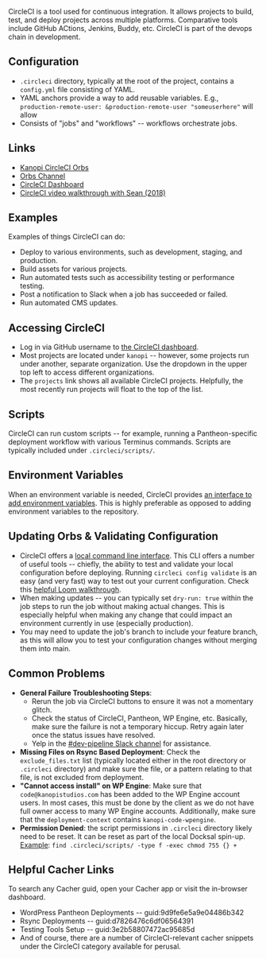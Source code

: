 CircleCI is a tool used for continuous integration. It allows projects to build, test, and deploy projects across multiple platforms. Comparative tools include GitHub ACtions, Jenkins, Buddy, etc. CircleCI is part of the devops chain in development.

## Configuration

* `.circleci` directory, typically at the root of the project, contains a `config.yml` file consisting of YAML.
* YAML anchors provide a way to add reusable variables. E.g., `production-remote-user: &production-remote-user "someuserhere"` will allow 
* Consists of "jobs" and "workflows" -- workflows orchestrate jobs.

## Links

* [Kanopi CircleCI Orbs](https://github.com/kanopi/circleci-orbs)
* [Orbs Channel](https://kanopi.slack.com/archives/CUBC4Q1B4)
* [CircleCI Dashboard](https://app.circleci.com)
* [CircleCI video walkthrough with Sean (2018)](https://intranet.kanopi.com/culture/kanopi_news/teaching_tuesday/sean_circle_ci_12042018)

## Examples

Examples of things CircleCI can do:

* Deploy to various environments, such as development, staging, and production.
* Build assets for various projects.
* Run automated tests such as accessibility testing or performance testing.
* Post a notification to Slack when a job has succeeded or failed.
* Run automated CMS updates.

## Accessing CircleCI

* Log in via GitHub username to [the CircleCI dashboard](https://app.circleci.com).
* Most projects are located under `kanopi` -- however, some projects run under another, separate organization. Use the dropdown in the upper top left to access different organizations.
* The `projects` link shows all available CircleCI projects. Helpfully, the most recently run projects will float to the top of the list.

## Scripts

CircleCI can run custom scripts -- for example, running a Pantheon-specific deployment workflow with various Terminus commands. Scripts are typically included under `.circleci/scripts/`. 

## Environment Variables

When an environment variable is needed, CircleCI provides [an interface to add environment variables](https://app.circleci.com/settings/project/github/kanopi/epac/environment-variables). This is highly preferable as opposed to adding environment variables to the repository.

## Updating Orbs & Validating Configuration

* CircleCI offers a [local command line interface](https://circleci.com/docs/local-cli/). This CLI offers a number of useful tools -- chiefly, the ability to test and validate your local configuration before deploying. Running `circleci config validate` is an easy (and very fast) way to test out your current configuration. Check this [helpful Loom walkthrough](https://www.loom.com/share/7ee53c43663d46028343b30d3edc824c).
* When making updates -- you can typically set `dry-run: true` within the job steps to run the job without making actual changes. This is especially helpful when making any change that could impact an environment currently in use (especially production). 
* You may need to update the job's branch to include your feature branch, as this will allow you to test your configuration changes without merging them into main.

## Common Problems

* **General Failure Troubleshooting Steps**: 
	* Rerun the job via CircleCI buttons to ensure it was not a momentary glitch.
	* Check the status of CircleCI, Pantheon, WP Engine, etc. Basically, make sure the failure is not a temporary hiccup. Retry again later once the status issues have resolved.
	* Yelp in the [#dev-pipeline Slack channel](https://kanopi.slack.com/archives/C7SJ3QK46) for assistance.
* **Missing Files on Rsync Based Deployment**: Check the `exclude_files.txt` list (typically located either in the root directory or `.circleci` directory) and make sure the file, or a pattern relating to that file, is not excluded from deployment.
* **"Cannot access install" on WP Engine**: Make sure that `code@kanopistudios.com` has been added to the WP Engine account users. In most cases, this must be done by the client as we do not have full owner access to many WP Engine accounts. Additionally, make sure that the `deployment-context` contains `kanopi-code-wpengine`.
* **Permission Denied**: the script permissions in `.circleci` directory likely need to be reset. It can be reset as part of the local Docksal spin-up. [Example](https://github.com/kanopi/r4d-lnct/blob/main/.docksal/commands/init-site#L28): `find .circleci/scripts/ -type f -exec chmod 755 {} +`

## Helpful Cacher Links

To search any Cacher guid, open your Cacher app or visit the in-browser dashboard.

* WordPress Pantheon Deployments -- guid:9d9fe6e5a9e04486b342
* Rsync Deployments -- guid:d7826476c6df06564391
* Testing Tools Setup -- guid:3e2b58807472ac95685d
* And of course, there are a number of CircleCI-relevant cacher snippets under the CircleCI category available for perusal.
